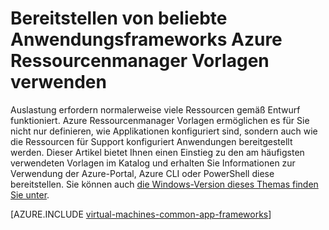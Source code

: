 <properties
   pageTitle="Bereitstellen von Anwendungsframeworks | Microsoft Azure"
   description="Erstellen Sie beliebter Anwendungsframeworks unter Linux und Windows-virtuellen Computern mit Azure Ressourcenmanager Vorlagen, um Active Directory, Docker und viele weitere zu installieren."
   services="virtual-machines-linux"
   documentationCenter="virtual-machines"
   authors="squillace"
   manager="timlt"
   editor=""
   tags="azure-resource-manager" />

<tags
   ms.service="virtual-machines-linux"
   ms.devlang="na"
   ms.topic="article"
   ms.tgt_pltfrm="vm-linux"
   ms.workload="infrastructure"
   ms.date="08/29/2016"
   ms.author="rasquill"/>

# <a name="deploy-popular-application-frameworks-using-azure-resource-manager-templates"></a>Bereitstellen von beliebte Anwendungsframeworks Azure Ressourcenmanager Vorlagen verwenden

Auslastung erfordern normalerweise viele Ressourcen gemäß Entwurf funktioniert. Azure Ressourcenmanager Vorlagen ermöglichen es für Sie nicht nur definieren, wie Applikationen konfiguriert sind, sondern auch wie die Ressourcen für Support konfiguriert Anwendungen bereitgestellt werden. Dieser Artikel bietet Ihnen einen Einstieg zu den am häufigsten verwendeten Vorlagen im Katalog und erhalten Sie Informationen zur Verwendung der Azure-Portal, Azure CLI oder PowerShell diese bereitstellen. Sie können auch [die Windows-Version dieses Themas finden Sie unter](virtual-machines-windows-app-frameworks.md).

[AZURE.INCLUDE [virtual-machines-common-app-frameworks](../../includes/virtual-machines-common-app-frameworks.md)]
